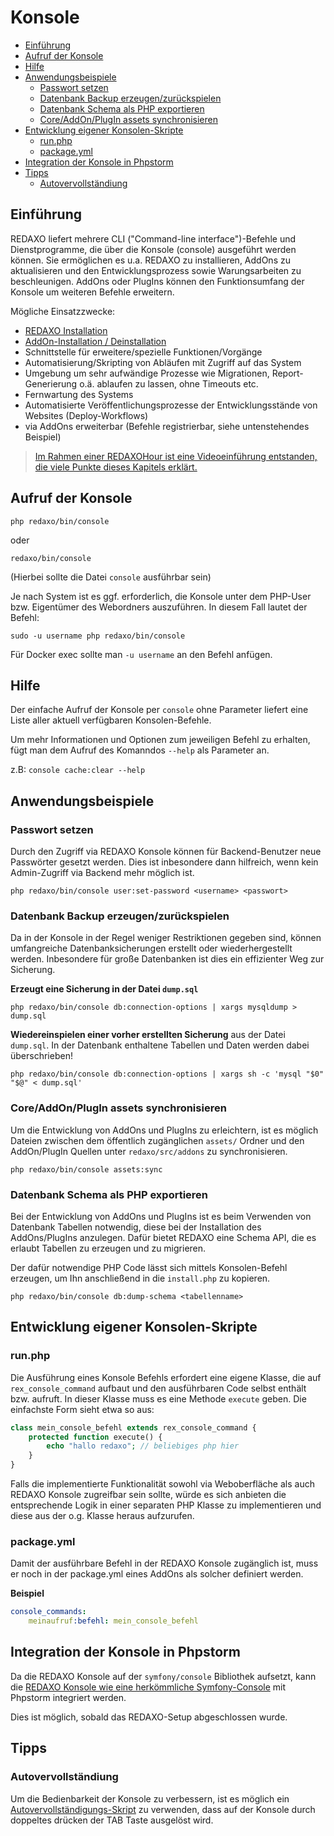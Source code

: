 # Konsole

- [Einführung](#einfuehrung)
- [Aufruf der Konsole](#aufruf)
- [Hilfe](#hilfe)
- [Anwendungsbeispiele](#beispiele)
  - [Passwort setzen](#passwort-setzen)
  - [Datenbank Backup erzeugen/zurückspielen](#datenbank)
  - [Datenbank Schema als PHP exportieren](#dbschema-export)
  - [Core/AddOn/PlugIn assets synchronisieren](#asset-sync)
- [Entwicklung eigener Konsolen-Skripte](#dev)
  - [run.php](#run)
  - [package.yml](#package)
- [Integration der Konsole in Phpstorm](#phpstorm)
- [Tipps](#tipps)
  - [Autovervollständiung](#tipp-autocomplete)

<a name="einfuehrung"></a>

## Einführung

REDAXO liefert mehrere CLI ("Command-line interface")-Befehle und Dienstprogramme, die über die Konsole (console) ausgeführt werden können. Sie ermöglichen es u.a. REDAXO zu installieren, AddOns zu aktualisieren und den Entwicklungsprozess sowie Warungsarbeiten zu beschleunigen. AddOns oder PlugIns können den Funktionsumfang der Konsole um weiteren Befehle erweitern.

Mögliche Einsatzzwecke:

- [REDAXO Installation](/{{path}}/{{version}}/installation#console)
- [AddOn-Installation / Deinstallation](/{{path}}/{{version}}/addon#console)
- Schnittstelle für erweitere/spezielle Funktionen/Vorgänge
- Automatisierung/Skripting von Abläufen mit Zugriff auf das System
- Umgebung um sehr aufwändige Prozesse wie Migrationen, Report-Generierung o.ä. ablaufen zu lassen, ohne Timeouts etc.
- Fernwartung des Systems
- Automatisierte Veröffentlichungsprozesse der Entwicklungsstände von Websites (Deploy-Workflows)
- via AddOns erweiterbar (Befehle registrierbar, siehe untenstehendes Beispiel)

> [Im Rahmen einer REDAXOHour ist eine Videoeinführung entstanden, die viele Punkte dieses Kapitels erklärt.](https://www.youtube.com/watch?v=5tU5s7m9-tM)

<a name="aufruf"></a>

## Aufruf der Konsole

```console
php redaxo/bin/console
```

oder

```console
redaxo/bin/console
```

(Hierbei sollte die Datei `console` ausführbar sein)

Je nach System ist es ggf. erforderlich, die Konsole unter dem PHP-User bzw. Eigentümer des Webordners auszuführen. In diesem Fall lautet der Befehl:

```console
sudo -u username php redaxo/bin/console
```

Für Docker exec sollte man `-u username` an den Befehl anfügen.  

<a name="hilfe"></a>

## Hilfe

Der einfache Aufruf der Konsole per `console` ohne Parameter liefert eine Liste aller
aktuell verfügbaren Konsolen-Befehle.

Um mehr Informationen und Optionen zum jeweiligen Befehl zu erhalten, fügt man dem Aufruf des Komanndos `--help` als Parameter an.

z.B: `console cache:clear --help`

<a name="beispiele"></a>

## Anwendungsbeispiele

<a name="passwort-setzen"></a>

### Passwort setzen

Durch den Zugriff via REDAXO Konsole können für Backend-Benutzer neue Passwörter gesetzt werden.
Dies ist inbesondere dann hilfreich, wenn kein Admin-Zugriff via Backend mehr möglich ist.

```console
php redaxo/bin/console user:set-password <username> <passwort>
```

<a name="datenbank"></a>

### Datenbank Backup erzeugen/zurückspielen

Da in der Konsole in der Regel weniger Restriktionen gegeben sind, können umfangreiche Datenbanksicherungen erstellt oder wiederhergestellt werden. Inbesondere für große Datenbanken ist dies ein effizienter Weg zur Sicherung.

**Erzeugt eine Sicherung in der Datei `dump.sql`**

```console
php redaxo/bin/console db:connection-options | xargs mysqldump > dump.sql
```

**Wiedereinspielen einer vorher erstellten Sicherung** aus der Datei `dump.sql`.
In der Datenbank enthaltene Tabellen und Daten werden dabei überschrieben!

```console
php redaxo/bin/console db:connection-options | xargs sh -c 'mysql "$0" "$@" < dump.sql'
```

<a name="asset-sync"></a>

### Core/AddOn/PlugIn assets synchronisieren

Um die Entwicklung von AddOns und PlugIns zu erleichtern, ist es möglich Dateien zwischen dem öffentlich zugänglichen `assets/` Ordner und den AddOn/PlugIn Quellen unter `redaxo/src/addons` zu synchronisieren.

```console
php redaxo/bin/console assets:sync
```

<a name="dbschema-export"></a>

### Datenbank Schema als PHP exportieren

Bei der Entwicklung von AddOns und PlugIns ist es beim Verwenden von Datenbank Tabellen notwendig, diese bei der Installation des AddOns/PlugIns anzulegen. Dafür bietet REDAXO eine Schema API, die es erlaubt Tabellen zu erzeugen und zu migrieren.

Der dafür notwendige PHP Code lässt sich mittels Konsolen-Befehl erzeugen, um Ihn anschließend in die `install.php` zu kopieren.

```console
php redaxo/bin/console db:dump-schema <tabellenname>
```

<a name="dev"></a>

## Entwicklung eigener Konsolen-Skripte

<a name="run"></a>

### run.php

Die Ausführung eines Konsole Befehls erfordert eine eigene Klasse, die auf `rex_console_command` aufbaut und den ausführbaren Code selbst enthält bzw. aufruft. In dieser Klasse muss es eine Methode `execute` geben. Die einfachste Form sieht etwa so aus:

```php
class mein_console_befehl extends rex_console_command {
    protected function execute() {
        echo "hallo redaxo"; // beliebiges php hier
    }
}
```

Falls die implementierte Funktionalität sowohl via Weboberfläche als auch REDAXO Konsole zugreifbar sein sollte, würde es sich anbieten die entsprechende Logik in einer separaten PHP Klasse zu implementieren und diese aus der o.g. Klasse heraus aufzurufen.

<a name="package"></a>

### package.yml

Damit der ausführbare Befehl in der REDAXO Konsole zugänglich ist, muss er noch in der package.yml eines AddOns als solcher definiert werden.

**Beispiel**

```yml
console_commands:
    meinaufruf:befehl: mein_console_befehl
```


<a name="phpstorm"></a>

## Integration der Konsole in Phpstorm

Da die REDAXO Konsole auf der `symfony/console` Bibliothek aufsetzt, kann die [REDAXO Konsole wie eine herkömmliche Symfony-Console](https://www.jetbrains.com/help/phpstorm/symfony-support.html#use_symfony_cli) mit Phpstorm integriert werden.

Dies ist möglich, sobald das REDAXO-Setup abgeschlossen wurde.



<a name="tipps"></a>

## Tipps


<a name="tipp-autocomplete"></a>

### Autovervollständiung

Um die Bedienbarkeit der Konsole zu verbessern, ist es möglich ein [Autovervollständigungs-Skript](https://github.com/bamarni/symfony-console-autocomplete) zu verwenden, dass auf der Konsole durch doppeltes drücken der TAB Taste ausgelöst wird.
